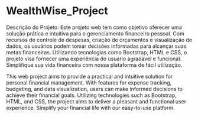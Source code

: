 # WealthWise_Project
Descrição do Projeto:
Este projeto web tem como objetivo oferecer uma solução prática e intuitiva para o gerenciamento financeiro pessoal. Com recursos de controle de despesas, criação de orçamentos e visualização de dados, 
os usuários podem tomar decisões informadas para alcançar suas metas financeiras. Utilizando tecnologias como Bootstrap, HTML e CSS, o projeto visa fornecer uma experiência do usuário agradável e funcional. 
Simplifique sua vida financeira com nossa plataforma de fácil utilização.

This web project aims to provide a practical and intuitive solution for personal financial management. With features for expense tracking, budgeting, and data visualization, 
users can make informed decisions to achieve their financial goals. Utilizing technologies such as Bootstrap, HTML, and CSS, the project aims to deliver a pleasant and functional user experience. 
Simplify your financial life with our easy-to-use platform.
